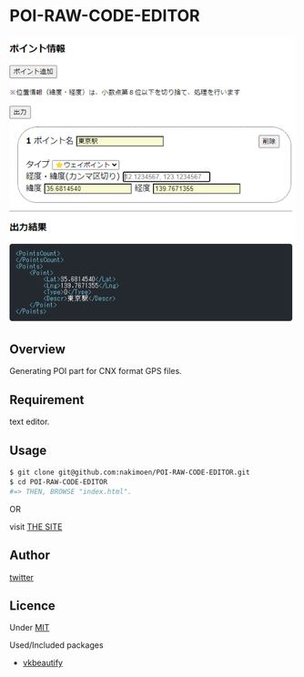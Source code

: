 # POI-RAW-CODE-EDITOR

![sample image](./img/sample.png)

## Overview

Generating POI part for CNX format GPS files.

## Requirement

text editor.

## Usage

```bash
$ git clone git@github.com:nakimoen/POI-RAW-CODE-EDITOR.git
$ cd POI-RAW-CODE-EDITOR
#=> THEN, BROWSE "index.html".
```

OR

visit [THE SITE](http://nakimoen.github.io/POI-RAW-CODE-EDITOR)

<!-- ## Features -->

## Author

[twitter](https://twitter.com/hsnakimoen)

## Licence

Under [MIT](http://nakimoen.github.io/POI-RAW-CODE-EDITOR/LICENSE)

Used/Included packages

- [vkbeautify](http://www.eslinstructor.net/vkbeautify/)
